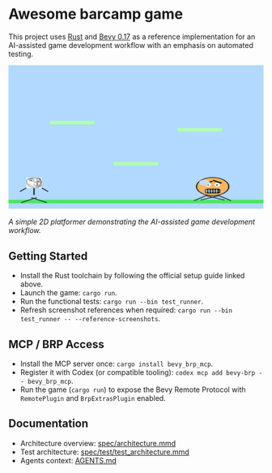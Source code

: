 # Awesome barcamp game

This project uses [Rust](https://www.rust-lang.org/learn/get-started) and [Bevy 0.17](https://bevy.org/learn/quick-start/introduction/) as a reference implementation for an AI-assisted game development workflow with an emphasis on automated testing.

![Game Screenshot](docs/screenshot.png)

*A simple 2D platformer demonstrating the AI-assisted game development workflow.*

## Getting Started

- Install the Rust toolchain by following the official setup guide linked above.
- Launch the game: `cargo run`.
- Run the functional tests: `cargo run --bin test_runner`.
- Refresh screenshot references when required: `cargo run --bin test_runner -- --reference-screenshots`.

## MCP / BRP Access

- Install the MCP server once: `cargo install bevy_brp_mcp`.
- Register it with Codex (or compatible tooling): `codex mcp add bevy-brp -- bevy_brp_mcp`.
- Run the game (`cargo run`) to expose the Bevy Remote Protocol with `RemotePlugin` and `BrpExtrasPlugin` enabled.

## Documentation

- Architecture overview: [spec/architecture.mmd](spec/architecture.mmd)
- Test architecture: [spec/test/test_architecture.mmd](spec/test/test_architecture.mmd)
- Agents context: [AGENTS.md](AGENTS.md)
